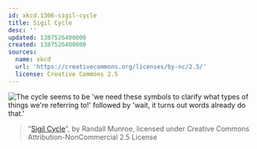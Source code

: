 ```yaml
---
id: xkcd.1306-sigil-cycle
title: Sigil Cycle
desc: ''
updated: 1387526400000
created: 1387526400000
sources:
  name: xkcd
  url: 'https://creativecommons.org/licenses/by-nc/2.5/'
  license: Creative Commons 2.5
---
```

![The cycle seems to be 'we need these symbols to clarify what types of things we're referring to!' followed by 'wait, it turns out words already do that.'](https://imgs.xkcd.com/comics/sigil_cycle.png)
> "[Sigil Cycle](https://xkcd.com/1306/)", by Randall Munroe, licensed under Creative Commons Attribution-NonCommercial 2.5 License
